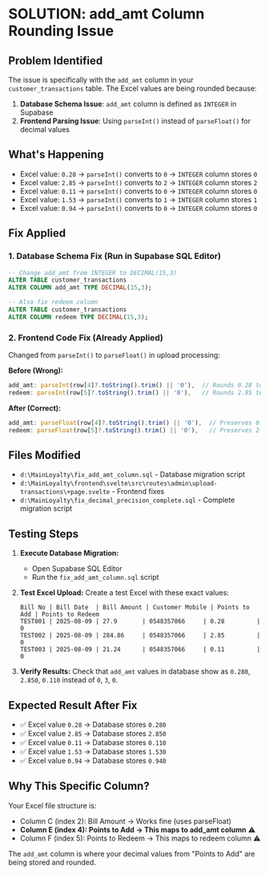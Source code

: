# SOLUTION: add_amt Column Rounding Issue

## Problem Identified
The issue is specifically with the `add_amt` column in your `customer_transactions` table. The Excel values are being rounded because:

1. **Database Schema Issue**: `add_amt` column is defined as `INTEGER` in Supabase
2. **Frontend Parsing Issue**: Using `parseInt()` instead of `parseFloat()` for decimal values

## What's Happening
- Excel value: `0.28` → `parseInt()` converts to `0` → `INTEGER` column stores `0`
- Excel value: `2.85` → `parseInt()` converts to `2` → `INTEGER` column stores `2`  
- Excel value: `0.11` → `parseInt()` converts to `0` → `INTEGER` column stores `0`
- Excel value: `1.53` → `parseInt()` converts to `1` → `INTEGER` column stores `1`
- Excel value: `0.94` → `parseInt()` converts to `0` → `INTEGER` column stores `0`

## Fix Applied

### 1. Database Schema Fix (Run in Supabase SQL Editor)
```sql
-- Change add_amt from INTEGER to DECIMAL(15,3)
ALTER TABLE customer_transactions 
ALTER COLUMN add_amt TYPE DECIMAL(15,3);

-- Also fix redeem column 
ALTER TABLE customer_transactions 
ALTER COLUMN redeem TYPE DECIMAL(15,3);
```

### 2. Frontend Code Fix (Already Applied)
Changed from `parseInt()` to `parseFloat()` in upload processing:

**Before (Wrong):**
```javascript
add_amt: parseInt(row[4]?.toString().trim() || '0'),  // Rounds 0.28 to 0
redeem: parseInt(row[5]?.toString().trim() || '0'),   // Rounds 2.85 to 2
```

**After (Correct):**
```javascript
add_amt: parseFloat(row[4]?.toString().trim() || '0'),  // Preserves 0.28
redeem: parseFloat(row[5]?.toString().trim() || '0'),   // Preserves 2.85
```

## Files Modified
- `d:\MainLoyalty\fix_add_amt_column.sql` - Database migration script
- `d:\MainLoyalty\frontend\svelte\src\routes\admin\upload-transactions\+page.svelte` - Frontend fixes
- `d:\MainLoyalty\fix_decimal_precision_complete.sql` - Complete migration script

## Testing Steps

1. **Execute Database Migration:**
   - Open Supabase SQL Editor
   - Run the `fix_add_amt_column.sql` script

2. **Test Excel Upload:**
   Create a test Excel with these exact values:
   ```
   Bill No | Bill Date  | Bill Amount | Customer Mobile | Points to Add | Points to Redeem
   TEST001 | 2025-08-09 | 27.9       | 0548357066     | 0.28         | 0
   TEST002 | 2025-08-09 | 284.86     | 0548357066     | 2.85         | 0
   TEST003 | 2025-08-09 | 21.24      | 0548357066     | 0.11         | 0
   ```

3. **Verify Results:**
   Check that `add_amt` values in database show as `0.280`, `2.850`, `0.110` instead of `0`, `3`, `0`.

## Expected Result After Fix
- ✅ Excel value `0.28` → Database stores `0.280`
- ✅ Excel value `2.85` → Database stores `2.850`
- ✅ Excel value `0.11` → Database stores `0.110`
- ✅ Excel value `1.53` → Database stores `1.530`
- ✅ Excel value `0.94` → Database stores `0.940`

## Why This Specific Column?
Your Excel file structure is:
- Column C (index 2): Bill Amount → Works fine (uses parseFloat)
- **Column E (index 4): Points to Add → This maps to add_amt column** ⚠️
- Column F (index 5): Points to Redeem → This maps to redeem column ⚠️

The `add_amt` column is where your decimal values from "Points to Add" are being stored and rounded.
